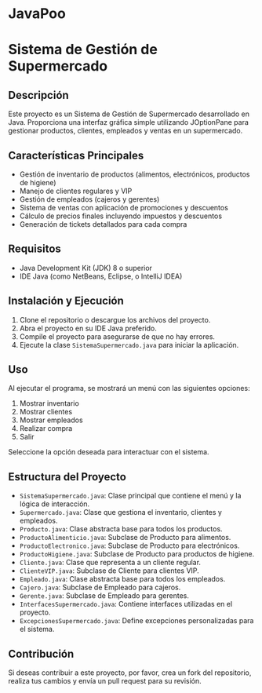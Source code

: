 # JavaPoo
# Sistema de Gestión de Supermercado

## Descripción
Este proyecto es un Sistema de Gestión de Supermercado desarrollado en Java. Proporciona una interfaz gráfica simple utilizando JOptionPane para gestionar productos, clientes, empleados y ventas en un supermercado.

## Características Principales
- Gestión de inventario de productos (alimentos, electrónicos, productos de higiene)
- Manejo de clientes regulares y VIP
- Gestión de empleados (cajeros y gerentes)
- Sistema de ventas con aplicación de promociones y descuentos
- Cálculo de precios finales incluyendo impuestos y descuentos
- Generación de tickets detallados para cada compra

## Requisitos
- Java Development Kit (JDK) 8 o superior
- IDE Java (como NetBeans, Eclipse, o IntelliJ IDEA)

## Instalación y Ejecución
1. Clone el repositorio o descargue los archivos del proyecto.
2. Abra el proyecto en su IDE Java preferido.
3. Compile el proyecto para asegurarse de que no hay errores.
4. Ejecute la clase `SistemaSupermercado.java` para iniciar la aplicación.

## Uso
Al ejecutar el programa, se mostrará un menú con las siguientes opciones:
1. Mostrar inventario
2. Mostrar clientes
3. Mostrar empleados
4. Realizar compra
5. Salir

Seleccione la opción deseada para interactuar con el sistema.

## Estructura del Proyecto
- `SistemaSupermercado.java`: Clase principal que contiene el menú y la lógica de interacción.
- `Supermercado.java`: Clase que gestiona el inventario, clientes y empleados.
- `Producto.java`: Clase abstracta base para todos los productos.
- `ProductoAlimenticio.java`: Subclase de Producto para alimentos.
- `ProductoElectronico.java`: Subclase de Producto para electrónicos.
- `ProductoHigiene.java`: Subclase de Producto para productos de higiene.
- `Cliente.java`: Clase que representa a un cliente regular.
- `ClienteVIP.java`: Subclase de Cliente para clientes VIP.
- `Empleado.java`: Clase abstracta base para todos los empleados.
- `Cajero.java`: Subclase de Empleado para cajeros.
- `Gerente.java`: Subclase de Empleado para gerentes.
- `InterfacesSupermercado.java`: Contiene interfaces utilizadas en el proyecto.
- `ExcepcionesSupermercado.java`: Define excepciones personalizadas para el sistema.

## Contribución
Si deseas contribuir a este proyecto, por favor, crea un fork del repositorio, realiza tus cambios y envía un pull request para su revisión.
